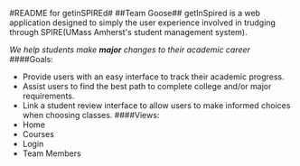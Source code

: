 #README for getinSPIREd#
##Team Goose##
getInSpired is a web application designed to simply the user experience involved in trudging through SPIRE(UMass Amherst's student management system).

_We help_ _students_ _make_ _**major**_ _changes_ _to_ _their_ _academic career_
####Goals:
* Provide users with an easy interface to track their academic progress.
* Assist users to find the best path to complete college and/or major requirements.
* Link a student review interface to allow users to make informed choices when choosing classes.
####Views:
* Home
* Courses
* Login
* Team Members